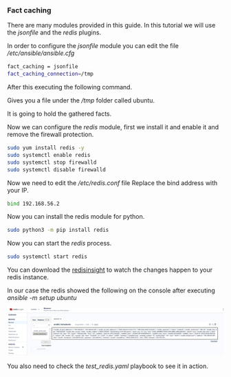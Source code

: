 ### Fact caching

There are many modules provided in this guide. In this tutorial we will use the *jsonfile* and the *redis* plugins.

In order to configure the *jsonfile* module you can edit the file */etc/ansible/ansible.cfg*

``` bash
fact_caching = jsonfile
fact_caching_connection=/tmp
```

After this executing the following command.

Gives you a file under the */tmp* folder called ubuntu.

It is going to hold the gathered facts.

Now we can configure the *redis* module, first we install it and enable it and remove the firewall protection.

``` bash
sudo yum install redis -y
sudo systemctl enable redis
sudo systemctl stop firewalld
sudo systemctl disable firewalld
```

Now we need to edit the */etc/redis.conf* file
Replace the bind address with your IP.

``` bash
bind 192.168.56.2
```

Now you can install the redis module for python.

``` bash
sudo python3 -m pip install redis 
```

Now you can start the *redis* process.

``` bash
sudo systemctl start redis
```

You can download the [redisinsight](https://redislabs.com/redisinsight/) to watch the changes happen to your redis instance.

In our case the redis showed the following on the console after executing *ansible -m setup ubuntu*

![ubuntu](/pics/redis.PNG)

You also need to check the *test_redis.yaml* playbook to see it in action.


